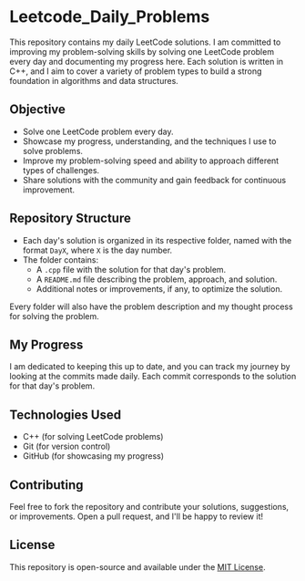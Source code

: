 # Leetcode_Daily_Problems

This repository contains my daily LeetCode solutions. I am committed to improving my problem-solving skills by solving one LeetCode problem every day and documenting my progress here. Each solution is written in C++, and I aim to cover a variety of problem types to build a strong foundation in algorithms and data structures.

## Objective

- Solve one LeetCode problem every day.
- Showcase my progress, understanding, and the techniques I use to solve problems.
- Improve my problem-solving speed and ability to approach different types of challenges.
- Share solutions with the community and gain feedback for continuous improvement.

## Repository Structure

- Each day's solution is organized in its respective folder, named with the format `DayX`, where `X` is the day number.
- The folder contains:
  - A `.cpp` file with the solution for that day's problem.
  - A `README.md` file describing the problem, approach, and solution.
  - Additional notes or improvements, if any, to optimize the solution.


Every folder will also have the problem description and my thought process for solving the problem.

## My Progress

I am dedicated to keeping this up to date, and you can track my journey by looking at the commits made daily. Each commit corresponds to the solution for that day's problem.

## Technologies Used

- C++ (for solving LeetCode problems)
- Git (for version control)
- GitHub (for showcasing my progress)

## Contributing

Feel free to fork the repository and contribute your solutions, suggestions, or improvements. Open a pull request, and I'll be happy to review it!

## License

This repository is open-source and available under the [MIT License](LICENSE).
